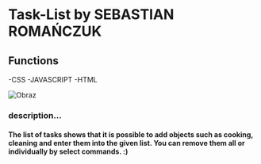 # Task-List by SEBASTIAN ROMAŃCZUK

## Functions
-CSS
-JAVASCRIPT
-HTML

![Obraz](https://i.postimg.cc/vZRbyGwW/Lista-zada.png)

### description...

#### The list of tasks shows that it is possible to add objects such as cooking, cleaning and enter them into the given list. You can remove them all or individually by select commands. :)


